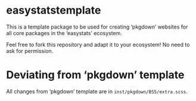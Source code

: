 
<!-- README.md is generated from README.Rmd. Please edit that file -->

# easystatstemplate

This is a template package to be used for creating ‘pkgdown’ websites
for all core packages in the ‘easystats’ ecosystem.

Feel free to fork this repository and adapt it to your ecosystem! No
need to ask for permission.

# Deviating from ‘pkgdown’ template

All changes from ‘pkgdown’ template are in
`inst/pkgdown/BS5/extra.scss`.
